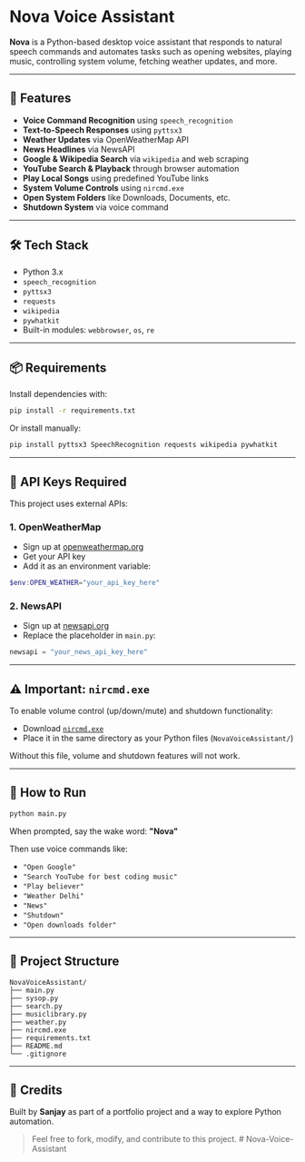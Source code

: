 # Nova Voice Assistant

**Nova** is a Python-based desktop voice assistant that responds to natural speech commands and automates tasks such as opening websites, playing music, controlling system volume, fetching weather updates, and more.

---

## 🚀 Features

- **Voice Command Recognition** using `speech_recognition`
- **Text-to-Speech Responses** using `pyttsx3`
- **Weather Updates** via OpenWeatherMap API
- **News Headlines** via NewsAPI
- **Google & Wikipedia Search** via `wikipedia` and web scraping
- **YouTube Search & Playback** through browser automation
- **Play Local Songs** using predefined YouTube links
- **System Volume Controls** using `nircmd.exe`
- **Open System Folders** like Downloads, Documents, etc.
- **Shutdown System** via voice command

---

## 🛠️ Tech Stack

- Python 3.x
- `speech_recognition`
- `pyttsx3`
- `requests`
- `wikipedia`
- `pywhatkit`
- Built-in modules: `webbrowser`, `os`, `re`

---

## 📦 Requirements

Install dependencies with:

```bash
pip install -r requirements.txt
````

Or install manually:

```bash
pip install pyttsx3 SpeechRecognition requests wikipedia pywhatkit
```

---

## 🔐 API Keys Required

This project uses external APIs:

### 1. OpenWeatherMap

* Sign up at [openweathermap.org](https://openweathermap.org/)
* Get your API key
* Add it as an environment variable:

```powershell
$env:OPEN_WEATHER="your_api_key_here"
```

### 2. NewsAPI

* Sign up at [newsapi.org](https://newsapi.org/)
* Replace the placeholder in `main.py`:

```python
newsapi = "your_news_api_key_here"
```

---

## ⚠️ Important: `nircmd.exe`

To enable volume control (up/down/mute) and shutdown functionality:

* Download [`nircmd.exe`](https://www.nirsoft.net/utils/nircmd.html)
* Place it in the same directory as your Python files (`NovaVoiceAssistant/`)

Without this file, volume and shutdown features will not work.

---

## 🧪 How to Run

```bash
python main.py
```

When prompted, say the wake word: **"Nova"**

Then use voice commands like:

* `"Open Google"`
* `"Search YouTube for best coding music"`
* `"Play believer"`
* `"Weather Delhi"`
* `"News"`
* `"Shutdown"`
* `"Open downloads folder"`

---

## 📁 Project Structure

```
NovaVoiceAssistant/
├── main.py
├── sysop.py
├── search.py
├── musiclibrary.py
├── weather.py
├── nircmd.exe
├── requirements.txt
├── README.md
└── .gitignore
```

---

## 🙌 Credits

Built by **Sanjay** as part of a portfolio project and a way to explore Python automation.

> Feel free to fork, modify, and contribute to this project.
#   N o v a - V o i c e - A s s i s t a n t  
 
